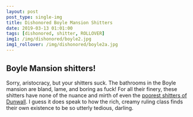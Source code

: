 ```yaml
---
layout: post
post_type: single-img
title: Dishonored Boyle Mansion Shitters
date: 2019-03-13 01:01:00
tags: [dishonored, shitter, ROLLOVER]
img1: /img/dishonored/boyle2.jpg
img1_rollover: /img/dishonored/boyle2a.jpg
---
```

## Boyle Mansion shitters!

Sorry, aristocracy, but your shitters suck. The bathrooms in the Boyle mansion are bland, lame, and boring as fuck! For all their finery, these shitters have none of the nuance and mirth of even the [poorest shitters of Dunwall](). I guess it does speak to how the rich, creamy ruling class finds their own existence to be so utterly tedious, darling.
